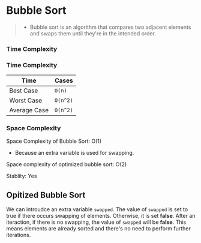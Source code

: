 # Bubble Sort

>- Bubble sort is an algorithm that compares two adjacent elements and swaps them until they're in the intended order.

### Time Complexity

### Time Complexity

|Time                         |Cases                     
|----------------|-----------------------------|
|Best Case| `O(n)`            |
|Worst Case         |`O(n^2)`                    
|Average Case         |`O(n^2)`|

### Space Complexity
Space Complexity of Bubble Sort: O(1)
* Because an extra variable is used for swapping.

Space complexity of optimized bubble sort: O(2)


Stablity: Yes

## Opitized Bubble Sort

We can introudce an extra variable `swapped`. The
value of `swapped` is set to true if there occurs swapping of elements. Otherwise, it is set **false**.
After an iteraction, if there is no swapping, the value of `swapped` will be **false**.
This means elements are already sorted and there's no need to perform further iterations.